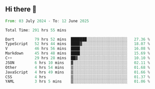 ## Hi there 👋

<!--START_SECTION:waka-->

```rust
From: 03 July 2024 - To: 12 June 2025

Total Time: 291 hrs 55 mins

Dart         79 hrs 52 mins  ███████░░░░░░░░░░░░░░░░░░   27.36 %
TypeScript   52 hrs 44 mins  ████▓░░░░░░░░░░░░░░░░░░░░   18.07 %
V            46 hrs 56 mins  ████░░░░░░░░░░░░░░░░░░░░░   16.08 %
Markdown     45 hrs 48 mins  ████░░░░░░░░░░░░░░░░░░░░░   15.69 %
C++          29 hrs 28 mins  ██▓░░░░░░░░░░░░░░░░░░░░░░   10.10 %
JSON         6 hrs 10 mins   ▓░░░░░░░░░░░░░░░░░░░░░░░░   02.11 %
Other        4 hrs 54 mins   ▒░░░░░░░░░░░░░░░░░░░░░░░░   01.68 %
JavaScript   4 hrs 49 mins   ▒░░░░░░░░░░░░░░░░░░░░░░░░   01.66 %
CSS          4 hrs           ▒░░░░░░░░░░░░░░░░░░░░░░░░   01.37 %
YAML         3 hrs 5 mins    ▒░░░░░░░░░░░░░░░░░░░░░░░░   01.06 %
```

<!--END_SECTION:waka-->

<!--
**mathiskakal/mathiskakal** is a ✨ _special_ ✨ repository because its `README.md` (this file) appears on your GitHub profile.

Here are some ideas to get you started:

- 🔭 I’m currently working on ...
- 🌱 I’m currently learning ...
- 👯 I’m looking to collaborate on ...
- 🤔 I’m looking for help with ...
- 💬 Ask me about ...
- 📫 How to reach me: ...
- 😄 Pronouns: ...
- ⚡ Fun fact: ...
-->
